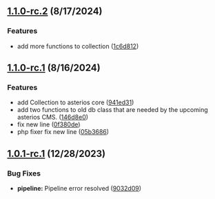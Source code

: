 ## [1.1.0-rc.2](https://gitlab.com/asteriosframework/core/compare/1.1.0-rc.1...1.1.0-rc.2) (8/17/2024)


### Features

* add more functions to collection ([1c6d812](https://gitlab.com/asteriosframework/core/commit/1c6d8122075e79bfbbb00295fd21d23ee6a4993c))

## [1.1.0-rc.1](https://gitlab.com/asteriosframework/core/compare/1.0.1-rc.1...1.1.0-rc.1) (8/16/2024)


### Features

* add Collection to asterios core ([941ed31](https://gitlab.com/asteriosframework/core/commit/941ed3108e14c87169968fc7ca5ef882dfbab972))
* add two functions to old db class that are needed by the upcoming asterios CMS. ([146d8e0](https://gitlab.com/asteriosframework/core/commit/146d8e003d5781e2a2358ac26c7ed861c1877652))
* fix new line ([0f380de](https://gitlab.com/asteriosframework/core/commit/0f380de418e96a542809ecf63d490a9ecd91d43e))
* php fixer fix new line ([05b3686](https://gitlab.com/asteriosframework/core/commit/05b36862ff23b1feac1d4faadc58f66d0a68a756))

## [1.0.1-rc.1](https://gitlab.com/asteriosframework/core/compare/1.0.0...1.0.1-rc.1) (12/28/2023)


### Bug Fixes

* **pipeline:** Pipeline error resolved ([9032d09](https://gitlab.com/asteriosframework/core/commit/9032d09b9a001fc628d9e1d22ab105298d331aa9))
